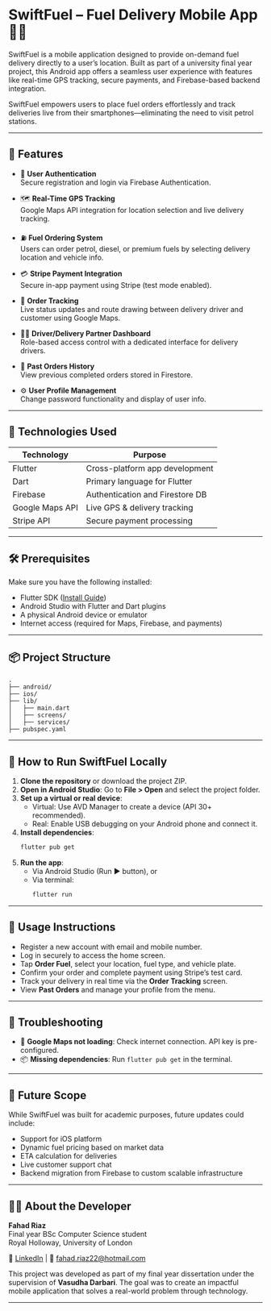 
# SwiftFuel – Fuel Delivery Mobile App 🚗⛽

SwiftFuel is a mobile application designed to provide on-demand fuel delivery directly to a user’s location. Built as part of a university final year project, this Android app offers a seamless user experience with features like real-time GPS tracking, secure payments, and Firebase-based backend integration.

SwiftFuel empowers users to place fuel orders effortlessly and track deliveries live from their smartphones—eliminating the need to visit petrol stations.

---

## 🚀 Features

- 🔐 **User Authentication**  
  Secure registration and login via Firebase Authentication.

- 🗺️ **Real-Time GPS Tracking**  
  Google Maps API integration for location selection and live delivery tracking.

- ⛽ **Fuel Ordering System**  
  Users can order petrol, diesel, or premium fuels by selecting delivery location and vehicle info.

- 💳 **Stripe Payment Integration**  
  Secure in-app payment using Stripe (test mode enabled).

- 🧭 **Order Tracking**  
  Live status updates and route drawing between delivery driver and customer using Google Maps.

- 👨‍✈️ **Driver/Delivery Partner Dashboard**  
  Role-based access control with a dedicated interface for delivery drivers.

- 📜 **Past Orders History**  
  View previous completed orders stored in Firestore.

- ⚙️ **User Profile Management**  
  Change password functionality and display of user info.

---

## 🧰 Technologies Used

| Technology      | Purpose                            |
|----------------|-------------------------------------|
| Flutter         | Cross-platform app development     |
| Dart            | Primary language for Flutter       |
| Firebase        | Authentication and Firestore DB    |
| Google Maps API | Live GPS & delivery tracking       |
| Stripe API      | Secure payment processing          |

---

## 🛠 Prerequisites

Make sure you have the following installed:

- Flutter SDK ([Install Guide](https://flutter.dev/docs/get-started/install))
- Android Studio with Flutter and Dart plugins
- A physical Android device or emulator
- Internet access (required for Maps, Firebase, and payments)

---

## 📦 Project Structure

```
.
├── android/
├── ios/
├── lib/
│   ├── main.dart
│   ├── screens/
│   ├── services/
├── pubspec.yaml
```

---

## 🧪 How to Run SwiftFuel Locally

1. **Clone the repository** or download the project ZIP.
2. **Open in Android Studio**: Go to **File > Open** and select the project folder.
3. **Set up a virtual or real device**:
   - Virtual: Use AVD Manager to create a device (API 30+ recommended).
   - Real: Enable USB debugging on your Android phone and connect it.
4. **Install dependencies**:
   ```bash
   flutter pub get
   ```
5. **Run the app**:
   - Via Android Studio (Run ▶️ button), or
   - Via terminal:
     ```bash
     flutter run
     ```

---

## 📲 Usage Instructions

- Register a new account with email and mobile number.
- Log in securely to access the home screen.
- Tap **Order Fuel**, select your location, fuel type, and vehicle plate.
- Confirm your order and complete payment using Stripe’s test card.
- Track your delivery in real time via the **Order Tracking** screen.
- View **Past Orders** and manage your profile from the menu.

---

## 🧩 Troubleshooting

- 🔑 **Google Maps not loading**: Check internet connection. API key is pre-configured.
- 📦 **Missing dependencies**: Run `flutter pub get` in the terminal.

---

## 🔮 Future Scope

While SwiftFuel was built for academic purposes, future updates could include:

- Support for iOS platform
- Dynamic fuel pricing based on market data
- ETA calculation for deliveries
- Live customer support chat
- Backend migration from Firebase to custom scalable infrastructure

---

## 👨‍💻 About the Developer

**Fahad Riaz**  
Final year BSc Computer Science student  
Royal Holloway, University of London  

🔗 [LinkedIn](https://www.linkedin.com/in/fahad-riaz-9a76a62b4) | 📧 fahad.riaz22@hotmail.com 

This project was developed as part of my final year dissertation under the supervision of **Vasudha Darbari**. The goal was to create an impactful mobile application that solves a real-world problem through technology.

---
